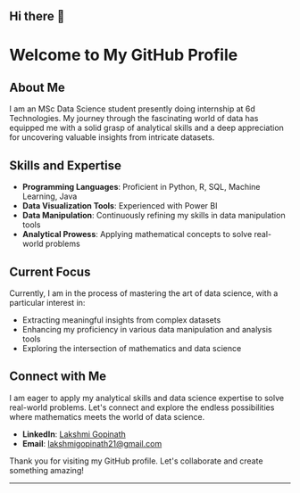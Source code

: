 ## Hi there 👋
# Welcome to My GitHub Profile

## About Me

I am an MSc Data Science student presently doing internship at 6d Technologies. My journey through the fascinating world of data has equipped me with a solid grasp of analytical skills and a deep appreciation for uncovering valuable insights from intricate datasets. 

## Skills and Expertise

- **Programming Languages**: Proficient in Python, R, SQL, Machine Learning, Java
- **Data Visualization Tools**: Experienced with Power BI
- **Data Manipulation**: Continuously refining my skills in data manipulation tools
- **Analytical Prowess**: Applying mathematical concepts to solve real-world problems

## Current Focus

Currently, I am in the process of mastering the art of data science, with a particular interest in:
- Extracting meaningful insights from complex datasets
- Enhancing my proficiency in various data manipulation and analysis tools
- Exploring the intersection of mathematics and data science

## Connect with Me

I am eager to apply my analytical skills and data science expertise to solve real-world problems. Let's connect and explore the endless possibilities where mathematics meets the world of data science.

- **LinkedIn**: [Lakshmi Gopinath](https://www.linkedin.com/in/lakshmi-gopinath-b82b73258/)
- **Email**: [lakshmigopinath21@gmail.com](mailto:lakshmigopinath21@gmail.com)

Thank you for visiting my GitHub profile. Let's collaborate and create something amazing!

---



